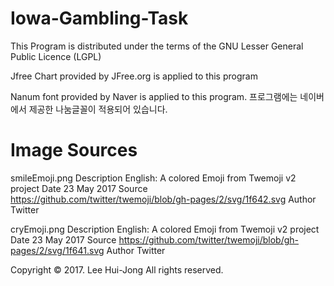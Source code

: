 # Iowa-Gambling-Task

This Program is distributed under the terms of the GNU Lesser General Public Licence (LGPL)

Jfree Chart provided by JFree.org is applied to this program

Nanum font provided by Naver is applied to this program. 프로그램에는 네이버에서 제공한 나눔글꼴이 적용되어 있습니다.

# Image Sources

smileEmoji.png
Description	English: A colored Emoji from Twemoji v2 project
Date			23 May 2017
Source		https://github.com/twitter/twemoji/blob/gh-pages/2/svg/1f642.svg
Author		Twitter

cryEmoji.png
Description	English: A colored Emoji from Twemoji v2 project
Date			23 May 2017
Source		https://github.com/twitter/twemoji/blob/gh-pages/2/svg/1f641.svg
Author		Twitter

Copyright © 2017. Lee Hui-Jong All rights reserved.
